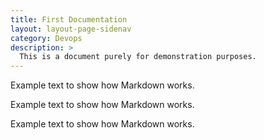 ```yaml
---
title: First Documentation
layout: layout-page-sidenav
category: Devops
description: >
  This is a document purely for demonstration purposes.
---
```


Example text to show how Markdown works.

Example text to show how Markdown works.

Example text to show how Markdown works.
